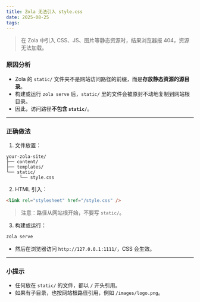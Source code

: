 ```yaml
---
title: Zola 无法引入 style.css
date: 2025-08-25
tags:
---
```


> 在 Zola 中引入 CSS、JS、图片等静态资源时，结果浏览器报 404，资源无法加载。

<!-- more -->

### 原因分析

- Zola 的 `static/` 文件夹不是网站访问路径的前缀，而是**存放静态资源的源目录**。
- 构建或运行 `zola serve` 后，`static/` 里的文件会被原封不动地复制到网站根目录。
- 因此，访问路径**不包含 `static/`**。

---

### 正确做法

1. 文件放置：

```
your-zola-site/
├── content/
├── templates/
└── static/
     └── style.css
```

2. HTML 引入：

```html
<link rel="stylesheet" href="/style.css" />
```

> 注意：路径从网站根开始，不要写 `static/`。

3. 构建或运行：

```bash
zola serve
```

- 然后在浏览器访问 `http://127.0.0.1:1111/`，CSS 会生效。

---

### 小提示

- 任何放在 `static/` 的文件，都以 `/` 开头引用。
- 如果有子目录，也按网站根路径引用，例如 `/images/logo.png`。
